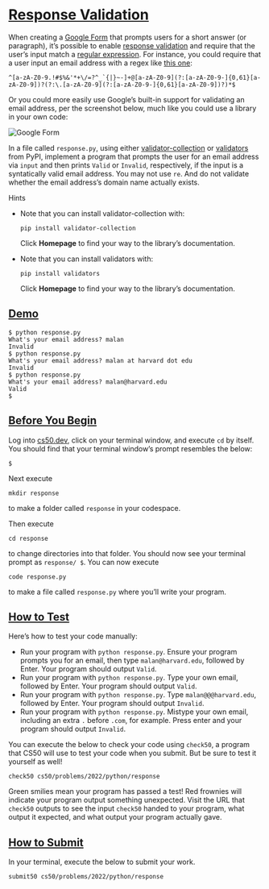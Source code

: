# [Response Validation](#response-validation)

When creating a [Google Form](https://www.google.com/forms/about/) that
prompts users for a short answer (or paragraph), it’s possible to enable
[response validation](https://support.google.com/docs/answer/3378864)
and require that the user’s input match a [regular
expression](https://support.google.com/a/answer/1371415). For instance,
you could require that a user input an email address with a regex like
[this
one](https://html.spec.whatwg.org/multipage/input.html#valid-e-mail-address):

``` highlight
^[a-zA-Z0-9.!#$%&'*+\/=?^_`{|}~-]+@[a-zA-Z0-9](?:[a-zA-Z0-9-]{0,61}[a-zA-Z0-9])?(?:\.[a-zA-Z0-9](?:[a-zA-Z0-9-]{0,61}[a-zA-Z0-9])?)*$
```

Or you could more easily use Google’s built-in support for validating an
email address, per the screenshot below, much like you could use a
library in your own code:

![Google Form](https://cs50.harvard.edu/python/2022/psets/7/response/form.png)

In a file called `response.py`, using either
[validator-collection](https://pypi.org/project/validator-collection/)
or [validators](https://github.com/kvesteri/validators) from PyPI,
implement a program that prompts the user for an email address via
`input` and then prints `Valid` or `Invalid`, respectively, if the input
is a syntatically valid email address. You may not use `re`. And do not
validate whether the email address’s domain name actually exists.

Hints

-   Note that you can install
    validator-collection with:

    ``` highlight
    pip install validator-collection
    ```

    Click **Homepage** to find your way to the library’s documentation.

-   Note that you can install validators
    with:

    ``` highlight
    pip install validators
    ```

    Click **Homepage** to find your way to the library’s documentation.


## [Demo](#demo)

``` highlight
$ python response.py
What's your email address? malan
Invalid
$ python response.py
What's your email address? malan at harvard dot edu
Invalid
$ python response.py
What's your email address? malan@harvard.edu
Valid
$
```

## [Before You Begin](#before-you-begin)

Log into [cs50.dev](https://cs50.dev/), click on your terminal window,
and execute `cd` by itself. You should find that your terminal window’s
prompt resembles the below:

``` highlight
$
```

Next execute

``` highlight
mkdir response
```

to make a folder called `response` in your codespace.

Then execute

``` highlight
cd response
```

to change directories into that folder. You should now see your terminal
prompt as `response/ $`. You can now execute

``` highlight
code response.py
```

to make a file called `response.py` where you’ll write your program.


## [How to Test](#how-to-test)

Here’s how to test your code manually:

-   Run your program with
    `python response.py`. Ensure your program prompts you for an email,
    then type `malan@harvard.edu`, followed by Enter. Your program
    should output `Valid`.
-   Run your program with
    `python response.py`. Type your own email, followed by Enter. Your
    program should output `Valid`.
-   Run your program with
    `python response.py`. Type `malan@@@harvard.edu`, followed by Enter.
    Your program should output `Invalid`.
-   Run your program with
    `python response.py`. Mistype your own email, including an extra `.`
    before `.com`, for example. Press enter and your program should
    output `Invalid`.

You can execute the below to check your code using `check50`, a program
that CS50 will use to test your code when you submit. But be sure to
test it yourself as well!

``` highlight
check50 cs50/problems/2022/python/response
```

Green smilies mean your program has passed a test! Red frownies will
indicate your program output something unexpected. Visit the URL that
`check50` outputs to see the input `check50` handed to your program,
what output it expected, and what output your program actually gave.


## [How to Submit](#how-to-submit)

In your terminal, execute the below to submit your work.

``` highlight
submit50 cs50/problems/2022/python/response
```

